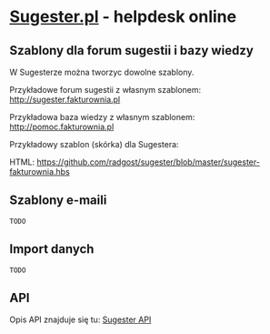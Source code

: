 [Sugester.pl](http://sugester.pl/) - helpdesk online
===========

Szablony dla forum sugestii i bazy wiedzy
---------------

W Sugesterze można tworzyc dowolne szablony. 

Przykładowe forum sugestii z własnym szablonem: http://sugester.fakturownia.pl

Przykładowa baza wiedzy z własnym szablonem: http://pomoc.fakturownia.pl


Przykładowy szablon (skórka) dla Sugestera:

HTML: https://github.com/radgost/sugester/blob/master/sugester-fakturownia.hbs


Szablony e-maili
---------------
`TODO`

Import danych
---------------
`TODO`


API
---------------

Opis API znajduje się tu: [Sugester API](http://sugester.pl/api)



